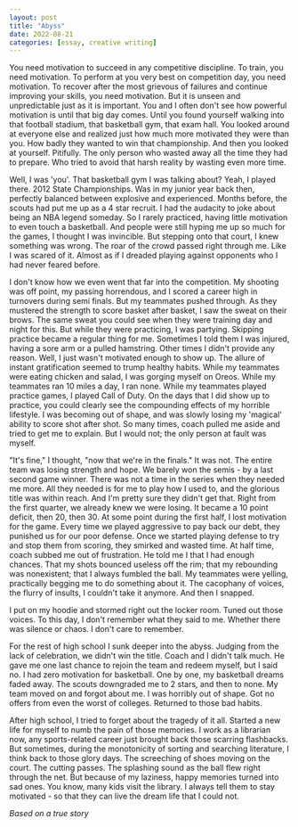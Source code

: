 ```yaml
---
layout: post
title: "Abyss"
date: 2022-08-21
categories: [essay, creative writing]
---
```

You need motivation to succeed in any competitive discipline. To train, you need motivation. To perform at you very best on competition day, you need motivation. To recover after the most grievous of failures and continue improving your skills, you need motivation. But it is unseen and unpredictable just as it is important. You and I often don't see how powerful motivation is until that big day comes. Until you found yourself walking into that football stadium, that basketball gym, that exam hall. You looked around at everyone else and realized just how much more motivated they were than you. How badly they wanted to win that championship. And then you looked at yourself. Pitifully. The only person who wasted away all the time they had to prepare. Who tried to avoid that harsh reality by wasting even more time.

Well, I was 'you'. That basketball gym I was talking about? Yeah, I played there. 2012 State Championships. Was in my junior year back then, perfectly balanced between explosive and experienced. Months before, the scouts had put me up as a 4 star recruit. I had the audacity to joke about being an NBA legend someday. So I rarely practiced, having little motivation to even touch a basketball. And people were still hyping me up so much for the games, I thought I was invincible. But stepping onto that court, I knew something was wrong. The roar of the crowd passed right through me. Like I was scared of it. Almost as if I dreaded playing against opponents who I had never feared before.

I don't know how we even went that far into the competition. My shooting was off point, my passing horrendous, and I scored a career high in turnovers during semi finals. But my teammates pushed through. As they mustered the strength to score basket after basket, I saw the sweat on their brows. The same sweat you could see when they were training day and night for this. But while they were practicing, I was partying. Skipping practice became a regular thing for me. Sometimes I told them I was injured, having a sore arm or a pulled hamstring. Other times I didn't provide any reason. Well, I just wasn't motivated enough to show up. The allure of instant gratification seemed to trump healthy habits. While my teammates were eating chicken and salad, I was gorging myself on Oreos. While my teammates ran 10 miles a day, I ran none. While my teammates played practice games, I played Call of Duty. On the days that I did show up to practice, you could clearly see the compounding effects of my horrible lifestyle. I was becoming out of shape, and was slowly losing my 'magical' ability to score shot after shot. So many times, coach pulled me aside and tried to get me to explain. But I would not; the only person at fault was myself.

"It's fine," I thought, "now that we're in the finals." It was not. The entire team was losing strength and hope. We barely won the semis - by a last second game winner. There was not a time in the series when they needed me more. All they needed is for me to play how I used to, and the glorious title was within reach. And I'm pretty sure they didn't get that. Right from the first quarter, we already knew we were losing. It became a 10 point deficit, then 20, then 30. At some point during the first half, I lost motivation for the game. Every time we played aggressive to pay back our debt, they punished us for our poor defense. Once we started playing defense to try and stop them from scoring, they smirked and wasted time. At half time, coach subbed me out of frustration. He told me I that I had enough chances. That my shots bounced useless off the rim; that my rebounding was nonexistent; that I always fumbled the ball. My teammates were yelling, practically begging me to do something about it. The cacophany of voices, the flurry of insults, I couldn't take it anymore. And then I snapped.

I put on my hoodie and stormed right out the locker room. Tuned out those voices. To this day, I don't remember what they said to me. Whether there was silence or chaos. I don't care to remember.

For the rest of high school I sunk deeper into the abyss. Judging from the lack of celebration, we didn't win the title. Coach and I didn't talk much. He gave me one last chance to rejoin the team and redeem myself, but I said no. I had zero motivation for basketball. One by one, my basketball dreams faded away. The scouts downgraded me to 2 stars, and then to none. My team moved on and forgot about me. I was horribly out of shape. Got no offers from even the worst of colleges. Returned to those bad habits. 

After high school, I tried to forget about the tragedy of it all. Started a new life for myself to numb the pain of those memories. I work as a librarian now, any sports-related career just brought back those scarring flashbacks. But sometimes, during the monotonicity of sorting and searching literature, I think back to those glory days. The screeching of shoes moving on the court. The cutting passes. The splashing sound as the ball flew right through the net. But because of my laziness, happy memories turned into sad ones. You know, many kids visit the library. I always tell them to stay motivated - so that they can live the dream life that I could not.

*Based on a true story*